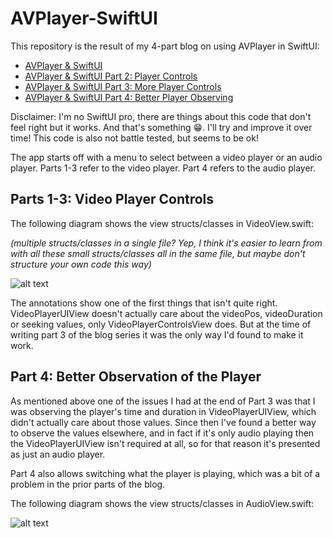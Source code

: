 # AVPlayer-SwiftUI

This repository is the result of my 4-part blog on using AVPlayer in SwiftUI:

* [AVPlayer & SwiftUI](https://medium.com/@chris.mash/avplayer-swiftui-b87af6d0553)
* [AVPlayer & SwiftUI Part 2: Player Controls](https://medium.com/@chris.mash/avplayer-swiftui-part-2-player-controls-c28b721e7e27)
* [AVPlayer & SwiftUI Part 3: More Player Controls](https://medium.com/@chris.mash/avplayer-swiftui-part-3-more-player-controls-e64558875f8e)
* [AVPlayer & SwiftUI Part 4: Better Player Observing](https://medium.com/@chris.mash/avplayer-swiftui-part-4-better-player-observing-3e5c3f24419d)

Disclaimer: I'm no SwiftUI pro, there are things about this code that don't feel right but it works. And that's something 😁. I'll try and improve it over time! This code is also not battle tested, but seems to be ok!

The app starts off with a menu to select between a video player or an audio player. Parts 1-3 refer to the video player. Part 4 refers to the audio player.

## Parts 1-3: Video Player Controls

The following diagram shows the view structs/classes in VideoView.swift:

*(multiple structs/classes in a single file? Yep, I think it's easier to learn from with all these small structs/classes all in the same file, but maybe don't structure your own code this way)*

![alt text](https://github.com/ChrisMash/AVPlayer-SwiftUI/blob/master/uml-videoview.png "Structs/classes in VideoView.swift")

The annotations show one of the first things that isn't quite right. VideoPlayerUIView doesn't actually care about the videoPos, videoDuration or seeking values, only VideoPlayerControlsView does. But at the time of writing part 3 of the blog series it was the only way I'd found to make it work.

## Part 4: Better Observation of the Player

As mentioned above one of the issues I had at the end of Part 3 was that I was observing the player's time and duration in VideoPlayerUIView, which didn't actually care about those values. Since then I've found a better way to observe the values elsewhere, and in fact if it's only audio playing then the VideoPlayerUIView isn't required at all, so for that reason it's presented as just an audio player.

Part 4 also allows switching what the player is playing, which was a bit of a problem in the prior parts of the blog.

The following diagram shows the view structs/classes in AudioView.swift:

![alt text](https://github.com/ChrisMash/AVPlayer-SwiftUI/blob/master/uml-audioview.png "Structs/classes in AudioView.swift")
